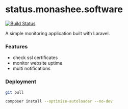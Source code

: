 # status.monashee.software

[![Build Status](https://travis-ci.org/DerekMarcinyshyn/status.revelstoke.io.svg?branch=master)](https://travis-ci.org/DerekMarcinyshyn/status.revelstoke.io)

A simple monitoring application built with Laravel.

### Features

- check ssl certificates
- monitor website uptime
- multi notifications

### Deployment

```bash
git pull
```
```bash
composer install --optimize-autoloader --no-dev
```
